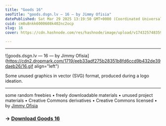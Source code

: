 ```yaml
---
title: "Goods 16"
seoTitle: "goods.dsgn.lv — 16 — by Jimmy Ofisia"
datePublished: Sat Mar 29 2025 13:19:50 GMT+0000 (Coordinated Universal Time)
cuid: cm8u8nkk6000608k402nc2ocp
slug: 16
cover: https://cdn.hashnode.com/res/hashnode/image/upload/v1743257483598/3eb39be1-7db2-4240-acbf-e7748c1283a6.png

---
```


---

![goods.dsgn.lv — 16 — by Jimmy Ofisia](https://cdn2.dropmark.com/1719/eeb33adf275b28351b8fd6ccd9b432de39daeb26/16.gif align="left")

Some unused graphics in vector (SVG) format, produced during a logo ideation.

---

some random freebies • freely downloadable materials • unused project materials • Creative Commons derivatives • Creative Commons licensed • by [Jimmy Ofisia](https://dsgn.lv)

### → [**Download** **Goods 16**](https://folder.dsgn.lv/b/goods16)